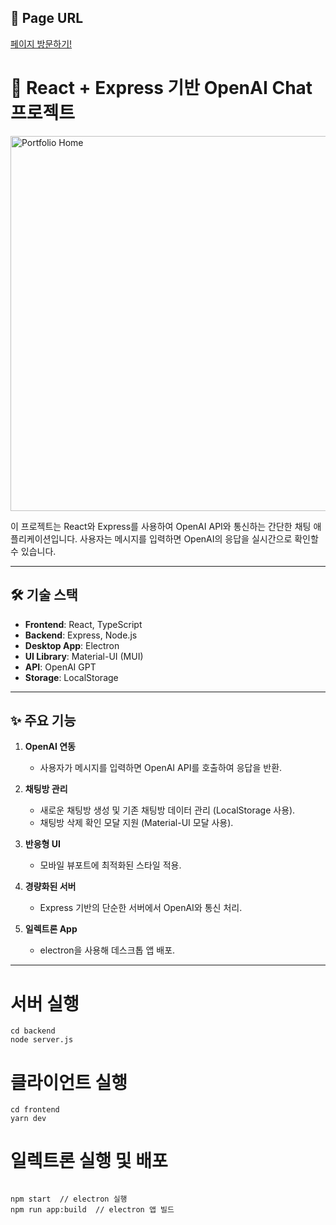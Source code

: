 ## 📄 Page URL
[페이지 방문하기!](https://chat-jupt.vercel.app)


# 🔹 React + Express 기반 OpenAI Chat 프로젝트
<p align="left">
  <img src="https://github.com/user-attachments/assets/2b05bedb-f00f-4089-b7a8-b90a9dc29e1c" width="600" alt="Portfolio Home">
</p>
이 프로젝트는 React와 Express를 사용하여 OpenAI API와 통신하는 간단한 채팅 애플리케이션입니다. 사용자는 메시지를 입력하면 OpenAI의 응답을 실시간으로 확인할 수 있습니다.

---

## 🛠️ 기술 스택
- **Frontend**: React, TypeScript
- **Backend**: Express, Node.js
- **Desktop App**: Electron
- **UI Library**: Material-UI (MUI)
- **API**: OpenAI GPT
- **Storage**: LocalStorage

---

## ✨ 주요 기능
1. **OpenAI 연동**  
   - 사용자가 메시지를 입력하면 OpenAI API를 호출하여 응답을 반환.
   
2. **채팅방 관리**  
   - 새로운 채팅방 생성 및 기존 채팅방 데이터 관리 (LocalStorage 사용).  
   - 채팅방 삭제 확인 모달 지원 (Material-UI 모달 사용).

3. **반응형 UI**  
   - 모바일 뷰포트에 최적화된 스타일 적용.

4. **경량화된 서버**  
   - Express 기반의 단순한 서버에서 OpenAI와 통신 처리.

4. **일렉트론 App**  
   - electron을 사용해 데스크톱 앱 배포. 

---

# 서버 실행
<pre><code>cd backend
node server.js
</code></pre>

# 클라이언트 실행
<pre><code>cd frontend
yarn dev
</code></pre>

# 일렉트론 실행 및 배포
<pre><code>
npm start  // electron 실행
npm run app:build  // electron 앱 빌드
</code></pre>
